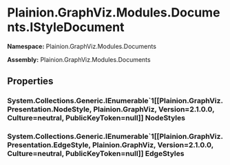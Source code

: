
# Plainion.GraphViz.Modules.Documents.IStyleDocument

**Namespace:** Plainion.GraphViz.Modules.Documents

**Assembly:** Plainion.GraphViz.Modules.Documents


## Properties

### System.Collections.Generic.IEnumerable`1[[Plainion.GraphViz.Presentation.NodeStyle, Plainion.GraphViz, Version=2.1.0.0, Culture=neutral, PublicKeyToken=null]] NodeStyles

### System.Collections.Generic.IEnumerable`1[[Plainion.GraphViz.Presentation.EdgeStyle, Plainion.GraphViz, Version=2.1.0.0, Culture=neutral, PublicKeyToken=null]] EdgeStyles
